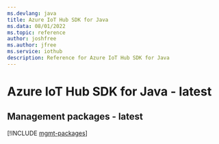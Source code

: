 ```yaml
---
ms.devlang: java
title: Azure IoT Hub SDK for Java
ms.data: 08/01/2022
ms.topic: reference
author: joshfree
ms.author: jfree
ms.service: iothub
description: Reference for Azure IoT Hub SDK for Java
---
```

# Azure IoT Hub SDK for Java - latest

## Management packages - latest
[!INCLUDE [mgmt-packages](iot-hub-mgmt-index.md)]
